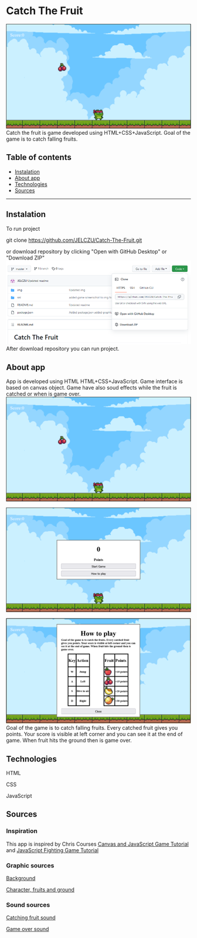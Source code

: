 # Catch The Fruit
![The game](https://github.com/JELCZU/Catch-The-Fruit/blob/master/img/The%20game.PNG) 
Catch the fruit is game developed using HTML+CSS+JavaScript.
Goal of the game is to catch falling fruits. 
## Table of contents
* [Instalation](#Instalation)
* [About app](#About-app)
* [Technologies](#Technologies)
* [Sources](#Sources)

---
## Instalation
To run project

git clone https://github.com/JELCZU/Catch-The-Fruit.git

or download repository by clicking "Open with GitHub Desktop" or "Download ZIP"
![How to download](https://github.com/JELCZU/Catch-The-Fruit/blob/master/img/How%20to%20download.PNG) 
After download repository you can run project.
## About app
App is developed using HTML HTML+CSS+JavaScript. Game interface is based on canvas object.
Game have also soud effects while the fruit is catched or when is game over.
![The game](https://github.com/JELCZU/Catch-The-Fruit/blob/master/img/The%20game.PNG) 

![Game menu](https://github.com/JELCZU/Catch-The-Fruit/blob/master/img/Game%20menu.PNG) 

![How to play](https://github.com/JELCZU/Catch-The-Fruit/blob/master/img/How%20to%20play.PNG) 
Goal of the game is to catch falling fruits. 
Every catched fruit gives you points. 
Your score is visible at left corner and you can see it at the end of game. 
When fruit hits the ground then is game over.

## Technologies
HTML

CSS

JavaScript
## Sources
### Inspiration
This app is inspired by Chris Courses [Canvas and JavaScript Game Tutorial](https://www.youtube.com/watch?v=eI9idPTT0c4&t=1963s) 
and [JavaScript Fighting Game Tutorial](https://www.youtube.com/watch?v=vyqbNFMDRGQ&t=7620s) 
### Graphic sources
[Background](https://anokolisa.itch.io/basic-140-tiles-grassland-and-mines) 

[Character, fruits and ground](https://pixelfrog-assets.itch.io/pixel-adventure-1) 
### Sound sources
[Catching fruit sound](https://www.youtube.com/watch?v=mQSmVZU5EL4) 

[Game over sound](https://www.youtube.com/watch?v=jAIlKqL3nHo) 
